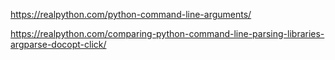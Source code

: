 https://realpython.com/python-command-line-arguments/



https://realpython.com/comparing-python-command-line-parsing-libraries-argparse-docopt-click/

